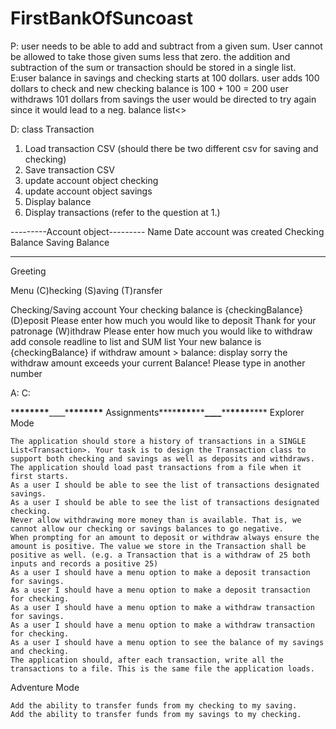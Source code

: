 # FirstBankOfSuncoast

P: user needs to be able to add and subtract from a given sum. User cannot be allowed to take those given sums less that zero. the addition and subtraction of the sum or transaction should be stored in a single list.  
E:user balance in savings and checking starts at 100 dollars.
user adds 100 dollars to check and new checking balance is 100 + 100 = 200
user withdraws 101 dollars from savings the user would be directed to try again since it would lead to a neg. balance
list<>

D:
class Transaction

1. Load transaction CSV (should there be two different csv for saving and checking)
2. Save transaction CSV
3. update account object checking
4. update account object savings
5. Display balance
6. Display transactions (refer to the question at 1.)

---------Account object---------
Name
Date account was created
Checking Balance
Saving Balance

---

Greeting

Menu
(C)hecking
(S)aving
(T)ransfer

Checking/Saving account
Your checking balance is {checkingBalance}
(D)eposit
Please enter how much you would like to deposit
Thank for your patronage
(W)ithdraw
Please enter how much you would like to withdraw
add console readline to list and SUM list
Your new balance is {checkingBalance}
if withdraw amount > balance: display sorry the withdraw amount exceeds your current Balance!
Please type in another number

A:
C:

\***\*\*\*\*\*\*\***\_\_\_\_\***\*\*\*\*\*\*\*** Assignments**\*\***\*\*\*\***\*\***\_\_\_\_**\*\***\*\*\*\***\*\***
Explorer Mode

    The application should store a history of transactions in a SINGLE List<Transaction>. Your task is to design the Transaction class to support both checking and savings as well as deposits and withdraws.
    The application should load past transactions from a file when it first starts.
    As a user I should be able to see the list of transactions designated savings.
    As a user I should be able to see the list of transactions designated checking.
    Never allow withdrawing more money than is available. That is, we cannot allow our checking or savings balances to go negative.
    When prompting for an amount to deposit or withdraw always ensure the amount is positive. The value we store in the Transaction shall be positive as well. (e.g. a Transaction that is a withdraw of 25 both inputs and records a positive 25)
    As a user I should have a menu option to make a deposit transaction for savings.
    As a user I should have a menu option to make a deposit transaction for checking.
    As a user I should have a menu option to make a withdraw transaction for savings.
    As a user I should have a menu option to make a withdraw transaction for checking.
    As a user I should have a menu option to see the balance of my savings and checking.
    The application should, after each transaction, write all the transactions to a file. This is the same file the application loads.

Adventure Mode

    Add the ability to transfer funds from my checking to my saving.
    Add the ability to transfer funds from my savings to my checking.
